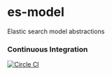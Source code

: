 # es-model

Elastic search model abstractions

### Continuous Integration

[![Circle CI](https://circleci.com/gh/polyglotted/es-model.svg?style=shield)](https://circleci.com/gh/polyglotted/es-model)
